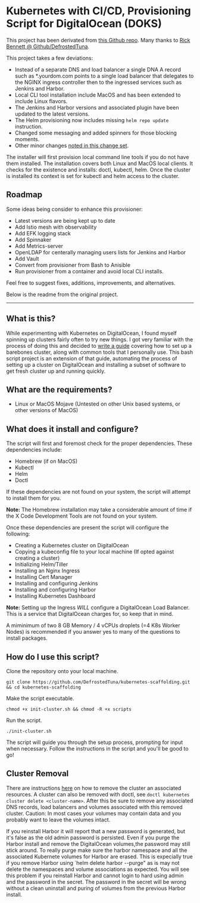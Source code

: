 # Kubernetes with CI/CD, Provisioning Script for DigitalOcean (DOKS)

This project has been derivated from [this Github repo](https://github.com/DefrostedTuna/kubernetes-scaffolding). Many thanks to [Rick Bennett @ Github/DefrostedTuna](https://github.com/DefrostedTuna). 

This project takes a few deviations:

- Instead of a separate DNS and load balancer a single DNA A record such as *.yourdom.com points to a single load balancer that delegates to the NGINX ingress controller then to the ingressed services such as Jenkins and Harbor. 
- Local CLI tool installation include MacOS and has been extended to include Linux flavors. 
- The Jenkins and Harbor versions and associated plugin have been updated to the latest versions.
- The Helm provisioning now includes missing `helm repo update` instruction.
- Changed some messaging and added spinners for those blocking moments.
- Other minor changes [noted in this change set](https://github.com/DefrostedTuna/kubernetes-scaffolding/pull/1).

The installer will first provision local command line tools if you do not have them installed. The installation covers both Linux and MacOS local clients. It checks for the existence and installs: doctl, kubectl, helm. Once the cluster is installed its context is set for kubectl and helm access to the cluster.

## Roadmap ##

Some ideas being consider to enhance this provisioner:

- Latest versions are being kept up to date
- Add Istio mesh with observability
- Add EFK logging stack
- Add Spinnaker
- Add Metrics-server
- OpenLDAP for centerally managing users lists for Jenkins and Harbor
- Add Vault
- Convert from provisioner from Bash to Anisible
- Run provisioner from a container and avoid local CLI installs.

Feel free to suggest fixes, additions, improvements, and alternatives.

Below is the readme from the original project.

----------------
## What is this?

While experimenting with Kubernetes on DigitalOcean, I found myself spinning up clusters fairly often to try new things. I got very familiar with the process of doing this and decided to [write a guide](https://gist.github.com/DefrostedTuna/1cf0367b3b121d82a0591e177d6887b8) covering how to set up a barebones cluster, along with common tools that I personally use. This bash script project is an extension of that guide, automating the process of setting up a cluster on DigitalOcean and installing a subset of software to get fresh cluster up and running quickly.

## What are the requirements?

* Linux or MacOS Mojave (Untested on other Unix based systems, or other versions of MacOS)

## What does it install and configure?

The script will first and foremost check for the proper dependencies. These dependencies include:

* Homebrew (if on MacOS)
* Kubectl
* Helm
* Doctl

If these dependencies are not found on your system, the script will attempt to install them for you.

**Note:** The Homebrew installation may take a considerable amount of time if the X Code Development Tools are not found on your system.

Once these dependencies are present the script will configure the following:

* Creating a Kubernetes cluster on DigitalOcean
* Copying a kubeconfig file to your local machine (If opted against creating a cluster)
* Initializing Helm/Tiller
* Installing an Nginx Ingress
* Installing Cert Manager
* Installing and configuring Jenkins
* Installing and configuring Harbor
* Installing Kubernetes Dashboard

**Note:** Setting up the Ingress *WILL* configure a DigitalOcean Load Balancer. This is a service that DigitalOcean charges for, so keep that in mind.

A miminimum of two 8 GB Memory / 4 vCPUs droplets (=4 K8s Worker Nodes) is recommended if you answer yes to many of the questions to install packages.

## How do I use this script?

Clone the repository onto your local machine.

```
git clone https://github.com/DefrostedTuna/kubernetes-scaffolding.git && cd kubernetes-scaffolding
```

Make the script executable.

```
chmod +x init-cluster.sh && chmod -R +x scripts
```

Run the script.

```
./init-cluster.sh
```

The script will guide you through the setup process, prompting for input when necessary. Follow the instructions in the script and you'll be good to go!

## Cluster Removal

There are instructions [here](https://www.digitalocean.com/docs/kubernetes/how-to/delete-clusters/) on how to remove the cluster an associated resources. A cluster can also be removed with doctl, see `doctl kubernetes cluster delete <cluster-name>`. After this be sure to remove any associated DNS records, load balancers and volumes associated with this removed cluster. Caution: In most cases your volumes may contain data and you probably want to leave the volumes intact.

If you reinstall Harbor it will report that a new password is generated, but it's false as the old admin password is persisted. Even if you purge the Harbor install and remove the DigitalOcean volumes,the password may still stick around. To really purge make sure the harbor namespace and all the associated Kubernete volumes for Harbor are erased. This is expecially true if you remove Harbor using `helm delete harbor --purge" as is may not delete the namespaces and volume associations as expected. You will see this problem if you reinstall Harbor and cannot login to hard using admin and the password in the secret. The password in the secret will be wrong without a clean uninstall and puring of volumes from the previous Harbor install.
